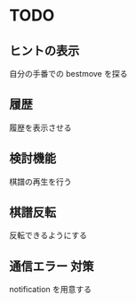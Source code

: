 # TODO 

## ヒントの表示

自分の手番での bestmove を探る

## 履歴

履歴を表示させる

## 検討機能

棋譜の再生を行う

## 棋譜反転

反転できるようにする

## 通信エラー 対策

notification を用意する
